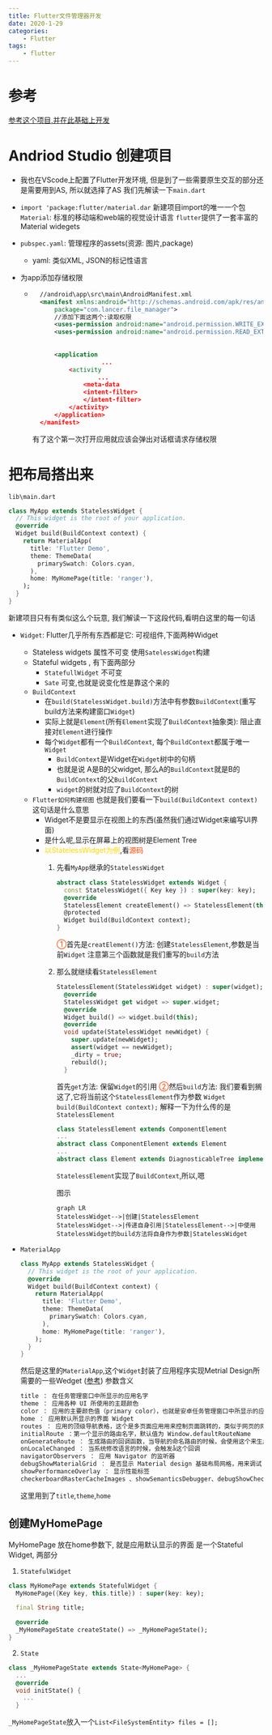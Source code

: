 ```yaml
---
title: Flutter文件管理器开发
date: 2020-1-29
categories: 
    - Flutter
tags:
    - flutter
---
```


# 参考

[参考这个项目,并在此基础上开发](https://github.com/huang-weilong/flutter_file_manager)

# Andriod Studio 创建项目
- 我也在VScode上配置了Flutter开发环境, 但是到了一些需要原生交互的部分还是需要用到AS, 所以就选择了AS
我们先解读一下`main.dart`

- `import 'package:flutter/material.dar`
    新建项目import的唯一一个包
    `Material`: 标准的移动端和web端的视觉设计语言
    `flutter`提供了一套丰富的Material widegets
    
- `pubspec.yaml`: 管理程序的assets(资源: 图片,package)

    - yaml: 类似XML, JSON的标记性语言

- 为app添加存储权限

    - ```xml
        //android\app\src\main\AndroidManifest.xml
        <manifest xmlns:android="http://schemas.android.com/apk/res/android"
            package="com.lancer.file_manager">
        	//添加下面这两个:读取权限 
            <uses-permission android:name="android.permission.WRITE_EXTERNAL_STORAGE" />
            <uses-permission android:name="android.permission.READ_EXTERNAL_STORAGE" />
        
        
            <application
                         ...
                <activity
            			...
                    <meta-data
                    <intent-filter>
                    </intent-filter>
                </activity>
            </application>
        </manifest>
        ```

        有了这个第一次打开应用就应该会弹出对话框请求存储权限

# 把布局搭出来

`lib\main.dart`

```dart
class MyApp extends StatelessWidget {
  // This widget is the root of your application.
  @override
  Widget build(BuildContext context) {
    return MaterialApp(
      title: 'Flutter Demo',
      theme: ThemeData(
        primarySwatch: Colors.cyan,
      ),
      home: MyHomePage(title: 'ranger'),
    );
  }
}
```

新建项目只有有类似这么个玩意, 我们解读一下这段代码,看明白这里的每一句话

- `Widget`: Flutter几乎所有东西都是它: 可视组件,下面两种Widget
  - Stateless widgets 属性不可变 使用`SatelessWidget`构建
  - Stateful widgets , 有下面两部分
    - `StatefullWidget` 不可变
    - `Sate` 可变,也就是说变化性是靠这个来的
  - `BuildContext`
    - 在`build(StatelessWidget.build)`方法中有参数`BuildContext`(重写build方法来构建窗口`Widget`)
    - 实际上就是`Element`(所有`Element`实现了`BuildContext`抽象类): 阻止直接对`Element`进行操作
    - 每个`Widget`都有一个`BuildContext`, 每个`BuildContext`都属于唯一`Widget`
      - `BuildContext`是Widget在`Widget`树中的句柄
      - 也就是说 A是B的父widget, 那么A的`BuildContext`就是B的`BuildContext`的父`BuildContext`
      - `widget`的树就对应了`BuildContext`的树
  - `Flutter如何构建视图` 也就是我们要看一下`build(BuildContext context)`这句话是什么意思
    - Widget不是要显示在视图上的东西(虽然我们通过Widget来编写UI界面)
    - 是什么呢,显示在屏幕上的视图树是Element Tree
    - <font color=#FFD700>以StatelessWidget为例</font>,看<font color=#FF4500>源码</font>
        1. 先看`MyApp`继承的`StatelessWidget`
            ``` dart
            abstract class StatelessWidget extends Widget {
              const StatelessWidget({ Key key }) : super(key: key);
              @override
              StatelessElement createElement() => StatelessElement(this);
              @protected
              Widget build(BuildContext context);
            }
            ```
            <font color=#FF4500>①</font>首先是`creatElement()`方法: 创建`StatelessElement`,参数是当前`Widget`
            注意第三个函数就是我们重写的`build`方法
        2. 那么就继续看`StatelessElement`
            ``` dart
            StatelessElement(StatelessWidget widget) : super(widget);
              @override
              StatelessWidget get widget => super.widget;
              @override
              Widget build() => widget.build(this);
              @override
              void update(StatelessWidget newWidget) {
                super.update(newWidget);
                assert(widget == newWidget);
                _dirty = true;
                rebuild();
              }
            ```
            首先`get`方法: 保留`Widget`的引用
            <font color=#FF4500>②</font>然后`build`方法: 我们要看到搁这了,它将当前这个`StatelessElement`作为参数
            `Widget build(BuildContext context);`
            解释一下为什么传的是`StatelessElement`
            ```dart
            class StatelessElement extends ComponentElement
            ...
            abstract class ComponentElement extends Element
            ...
            abstract class Element extends DiagnosticableTree implements BuildContext 
            ```
            `StatelessElement`实现了`BuildContext`,所以,嗯

            图示
            ```mermaid
            graph LR
            StatelessWidget-->|创建|StatelessElement
            StatelessWidget-->|传递自身引用|StatelessElement-->|中使用StatelessWidget的build方法将自身作为参数|StatelessWidget
            ```

- `MaterialApp`

  ```dart
  class MyApp extends StatelessWidget {
    // This widget is the root of your application.
    @override
    Widget build(BuildContext context) {
      return MaterialApp(
        title: 'Flutter Demo',
        theme: ThemeData(
          primarySwatch: Colors.cyan,
        ),
        home: MyHomePage(title: 'ranger'),
      );
    }
  }
  ```
  然后是这里的`MaterialApp`,这个`Widget`封装了应用程序实现Metrial Design所需要的一些Wedget ([参考](https://www.jianshu.com/p/bb574d2cfb19))
  参数含义
  ```xml
  title ： 在任务管理窗口中所显示的应用名字
  theme ： 应用各种 UI 所使用的主题颜色
  color ： 应用的主要颜色值（primary color），也就是安卓任务管理窗口中所显示的应用颜色
  home ： 应用默认所显示的界面 Widget
  routes ： 应用的顶级导航表格，这个是多页面应用用来控制页面跳转的，类似于网页的网址
  initialRoute ：第一个显示的路由名字，默认值为 Window.defaultRouteName
  onGenerateRoute ： 生成路由的回调函数，当导航的命名路由的时候，会使用这个来生成界面
  onLocaleChanged ： 当系统修改语言的时候，会触发å这个回调
  navigatorObservers ： 应用 Navigator 的监听器
  debugShowMaterialGrid ： 是否显示 Material design 基础布局网格，用来调试 UI 的工具
  showPerformanceOverlay ： 显示性能标签
  checkerboardRasterCacheImages 、showSemanticsDebugger、debugShowCheckedModeBanner 各种调试开关
  ```
  这里用到了`title`,`theme`,`home`
## 创建MyHomePage

MyHomePage 放在home参数下, 就是应用默认显示的界面
是一个Stateful Widget,
两部分
1. `StatefulWidget`
```dart
class MyHomePage extends StatefulWidget {
  MyHomePage({Key key, this.title}) : super(key: key);

  final String title;

  @override
  _MyHomePageState createState() => _MyHomePageState();
}
```
2. `State`
```dart
class _MyHomePageState extends State<MyHomePage> {
  ...
  @override
  void initState() {
    ...
  }
```

`_MyHomePageState`放入一个`List<FileSystemEntity> files = [];`